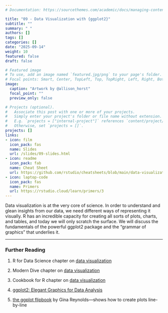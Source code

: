 ```yaml
---
# Documentation: https://sourcethemes.com/academic/docs/managing-content/

title: "09 - Data Visualization with {ggplot2}"
subtitle: ""
summary: " "
authors: []
tags: []
categories: []
date: "2025-09-14"
weight: 10
featured: false
draft: false

# Featured image
# To use, add an image named `featured.jpg/png` to your page's folder.
# Focal points: Smart, Center, TopLeft, Top, TopRight, Left, Right, BottomLeft, Bottom, BottomRight.
image:
  caption: "Artwork by @allison_horst"
  focal_point: ""
  preview_only: false

# Projects (optional).
#   Associate this post with one or more of your projects.
#   Simply enter your project's folder or file name without extension.
#   E.g. `projects = ["internal-project"]` references `content/project/deep-learning/index.md`.
#   Otherwise, set `projects = []`.
projects: []
links:
- icon: film
  icon_pack: fas
  name: Slides
  url: /slides/09-slides.html
- icon: readme
  icon_pack: fab
  name: Cheat Sheet
  url: https://github.com/rstudio/cheatsheets/blob/main/data-visualization-2.1.pdf
- icon: laptop-code
  icon_pack: fas
  name: Primers
  url: https://rstudio.cloud/learn/primers/3
---
```


<script src="{{< blogdown/postref >}}index_files/fitvids/fitvids.min.js"></script>

Data visualization is at the very core of science. In order to understand and glean insights from our data, we need different ways of representing it visually. R has an incredible capacity for creating all sorts of plots, charts, and tables, and today we will only scratch the surface. We will discuss the fundamentals of the powerful ggplot2 package and the “grammar of graphics” that underlies it.

------------------------------------------------------------------------

### Further Reading

<div class="book">

1.  R for Data Science chapter on [data visualization](https://r4ds.had.co.nz/data-visualisation.html)

2.  Modern Dive chapter on [data visualization](https://moderndive.com/2-viz.html)

3.  Cookbook for R chapter on [data visualization](http://www.cookbook-r.com/Graphs/)

4.  [ggplot2: Elegant Graphics for Data Analysis](https://ggplot2-book.org/)

5.  [the ggplot flipbook](https://evamaerey.github.io/ggplot_flipbook/ggplot_flipbook_xaringan.html#1) by Gina Reynolds—shows how to create plots line-by-line

</div>
